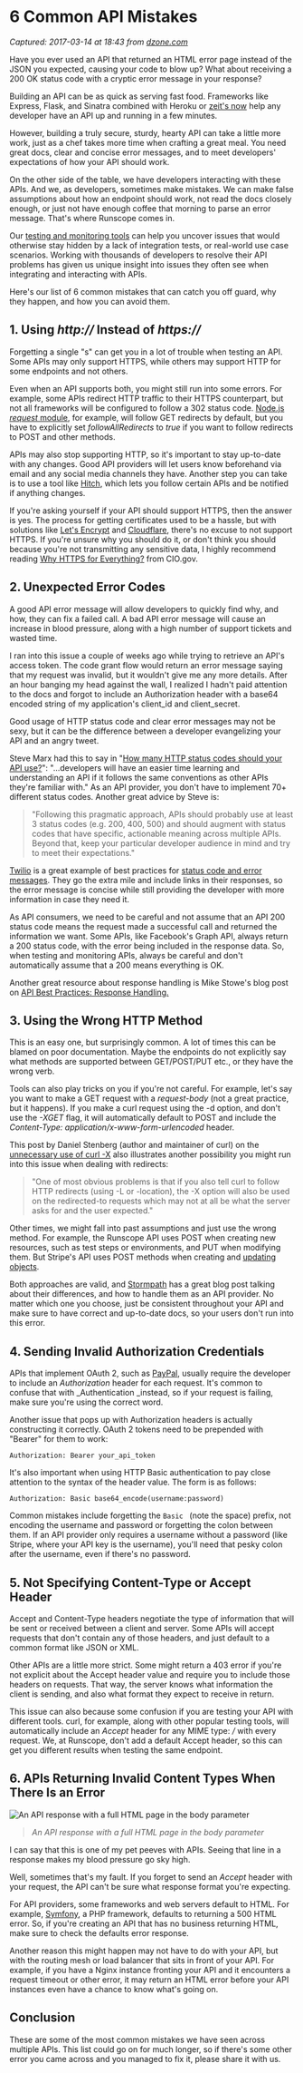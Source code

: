 # 6 Common API Mistakes

_Captured: 2017-03-14 at 18:43 from [dzone.com](https://dzone.com/articles/6-common-api-errors?edition=283881&utm_source=Daily%20Digest&utm_medium=email&utm_campaign=dd%202017-03-14)_

Have you ever used an API that returned an HTML error page instead of the JSON you expected, causing your code to blow up? What about receiving a 200 OK status code with a cryptic error message in your response?

Building an API can be as quick as serving fast food. Frameworks like Express, Flask, and Sinatra combined with Heroku or [zeit's now](https://zeit.co/now) help any developer have an API up and running in a few minutes.

However, building a truly secure, sturdy, hearty API can take a little more work, just as a chef takes more time when crafting a great meal. You need great docs, clear and concise error messages, and to meet developers' expectations of how your API should work.

On the other side of the table, we have developers interacting with these APIs. And we, as developers, sometimes make mistakes. We can make false assumptions about how an endpoint should work, not read the docs closely enough, or just not have enough coffee that morning to parse an error message. That's where Runscope comes in.

Our [testing and monitoring tools](https://www.runscope.com/api-monitoring) can help you uncover issues that would otherwise stay hidden by a lack of integration tests, or real-world use case scenarios. Working with thousands of developers to resolve their API problems has given us unique insight into issues they often see when integrating and interacting with APIs.

Here's our list of 6 common mistakes that can catch you off guard, why they happen, and how you can avoid them.

## 1\. Using _http://_ Instead of _https://_

Forgetting a single "s" can get you in a lot of trouble when testing an API. Some APIs may only support HTTPS, while others may support HTTP for some endpoints and not others.

Even when an API supports both, you might still run into some errors. For example, some APIs redirect HTTP traffic to their HTTPS counterpart, but not all frameworks will be configured to follow a 302 status code. [Node.js _request_ module](https://github.com/request/request#requestoptions-callback), for example, will follow GET redirects by default, but you have to explicitly set _followAllRedirects_ to _true_ if you want to follow redirects to POST and other methods.

APIs may also stop supporting HTTP, so it's important to stay up-to-date with any changes. Good API providers will let users know beforehand via email and any social media channels they have. Another step you can take is to use a tool like [Hitch](https://www.hitchhq.com/), which lets you follow certain APIs and be notified if anything changes.

If you're asking yourself if your API should support HTTPS, then the answer is yes. The process for getting certificates used to be a hassle, but with solutions like [Let's Encrypt](https://letsencrypt.org/) and [Cloudflare](https://www.cloudflare.com/), there's no excuse to not support HTTPS. If you're unsure why you should do it, or don't think you should because you're not transmitting any sensitive data, I highly recommend reading [Why HTTPS for Everything?](https://https.cio.gov/everything/) from CIO.gov.

## 2\. Unexpected Error Codes

A good API error message will allow developers to quickly find why, and how, they can fix a failed call. A bad API error message will cause an increase in blood pressure, along with a high number of support tickets and wasted time.

I ran into this issue a couple of weeks ago while trying to retrieve an API's access token. The code grant flow would return an error message saying that my request was invalid, but it wouldn't give me any more details. After an hour banging my head against the wall, I realized I hadn't paid attention to the docs and forgot to include an Authorization header with a base64 encoded string of my application's client_id and client_secret.

Good usage of HTTP status code and clear error messages may not be sexy, but it can be the difference between a developer evangelizing your API and an angry tweet.

Steve Marx had this to say in "[How many HTTP status codes should your API use?](https://blogs.dropbox.com/developers/2015/04/how-many-http-status-codes-should-your-api-use/)": "...developers will have an easier time learning and understanding an API if it follows the same conventions as other APIs they're familiar with." As an API provider, you don't have to implement 70+ different status codes. Another great advice by Steve is:

> "Following this pragmatic approach, APIs should probably use at least 3 status codes (e.g. 200, 400, 500) and should augment with status codes that have specific, actionable meaning across multiple APIs. Beyond that, keep your particular developer audience in mind and try to meet their expectations."

[Twilio](https://www.twilio.com/) is a great example of best practices for [status code and error messages](https://www.twilio.com/docs/api/errors#debugging-calls-to-the-rest-api). They go the extra mile and include links in their responses, so the error message is concise while still providing the developer with more information in case they need it.

As API consumers, we need to be careful and not assume that an API 200 status code means the request made a successful call and returned the information we want. Some APIs, like Facebook's Graph API, always return a 200 status code, with the error being included in the response data. So, when testing and monitoring APIs, always be careful and don't automatically assume that a 200 means everything is OK.

Another great resource about response handling is Mike Stowe's blog post on [API Best Practices: Response Handling.](http://blogs.mulesoft.com/dev/api-dev/api-best-practices-response-handling/)

## 3\. Using the Wrong HTTP Method

This is an easy one, but surprisingly common. A lot of times this can be blamed on poor documentation. Maybe the endpoints do not explicitly say what methods are supported between GET/POST/PUT etc., or they have the wrong verb.

Tools can also play tricks on you if you're not careful. For example, let's say you want to make a GET request with a _request-body_ (not a great practice, but it happens). If you make a curl request using the -d option, and don't use the _-XGET_ flag, it will automatically default to POST and include the _Content-Type: application/x-www-form-urlencoded_ header.

This post by Daniel Stenberg (author and maintainer of curl) on the [unnecessary use of curl -X](https://daniel.haxx.se/blog/2015/09/11/unnecessary-use-of-curl-x/) also illustrates another possibility you might run into this issue when dealing with redirects:

> "One of most obvious problems is that if you also tell curl to follow HTTP redirects (using -L or -location), the -X option will also be used on the redirected-to requests which may not at all be what the server asks for and the user expected."

Other times, we might fall into past assumptions and just use the wrong method. For example, the Runscope API uses POST when creating new resources, such as test steps or environments, and PUT when modifying them. But Stripe's API uses POST methods when creating and [updating objects](https://stripe.com/docs/api#update_customer).

Both approaches are valid, and [Stormpath](https://stormpath.com/blog/put-or-post) has a great blog post talking about their differences, and how to handle them as an API provider. No matter which one you choose, just be consistent throughout your API and make sure to have correct and up-to-date docs, so your users don't run into this error.

## 4\. Sending Invalid Authorization Credentials

APIs that implement OAuth 2, such as [PayPal](https://developer.paypal.com/docs/api/auth-headers/), usually require the developer to include an _Authorization_ header for each request. It's common to confuse that with _Authentication _instead, so if your request is failing, make sure you're using the correct word.

Another issue that pops up with Authorization headers is actually constructing it correctly. OAuth 2 tokens need to be prepended with "Bearer" for them to work:

`Authorization: Bearer your_api_token`

It's also important when using HTTP Basic authentication to pay close attention to the syntax of the header value. The form is as follows:

`Authorization: Basic base64_encode(username:password)`

Common mistakes include forgetting the `Basic ` (note the space) prefix, not encoding the username and password or forgetting the colon between them. If an API provider only requires a username without a password (like Stripe, where your API key is the username), you'll need that pesky colon after the username, even if there's no password.

## 5\. Not Specifying Content-Type or Accept Header

Accept and Content-Type headers negotiate the type of information that will be sent or received between a client and server. Some APIs will accept requests that don't contain any of those headers, and just default to a common format like JSON or XML.

Other APIs are a little more strict. Some might return a 403 error if you're not explicit about the Accept header value and require you to include those headers on requests. That way, the server knows what information the client is sending, and also what format they expect to receive in return.

This issue can also because some confusion if you are testing your API with different tools. curl, for example, along with other popular testing tools, will automatically include an _Accept_ header for any MIME type: _*/*_ with every request. We, at Runscope, don't add a default Accept header, so this can get you different results when testing the same endpoint.

## 6\. APIs Returning Invalid Content Types When There Is an Error

![An API response with a full HTML page in the body parameter](https://static1.squarespace.com/static/51814c87e4b0c1fda9c1fc50/t/588f6f433e00be6360b38288/1487175487131/html-response-3.jpg?format=1500w)

> _An API response with a full HTML page in the body parameter_

I can say that this is one of my pet peeves with APIs. Seeing that _<!DOCTYPE HTML>_ line in a response makes my blood pressure go sky high.

Well, sometimes that's my fault. If you forget to send an _Accept_ header with your request, the API can't be sure what response format you're expecting.

For API providers, some frameworks and web servers default to HTML. For example, [Symfony](https://symfony.com/), a PHP framework, defaults to returning a 500 HTML error. So, if you're creating an API that has no business returning HTML, make sure to check the defaults error response.

Another reason this might happen may not have to do with your API, but with the routing mesh or load balancer that sits in front of your API. For example, if you have a Nginx instance fronting your API and it encounters a request timeout or other error, it may return an HTML error before your API instances even have a chance to know what's going on.

## Conclusion

These are some of the most common mistakes we have seen across multiple APIs. This list could go on for much longer, so if there's some other error you came across and you managed to fix it, please share it with us.
